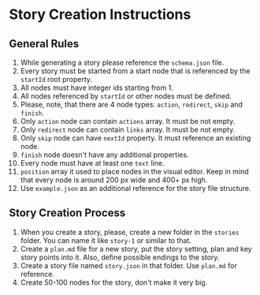 # Story Creation Instructions

## General Rules

1. While generating a story please reference the `schema.json` file.
2. Every story must be started from a start node that is referenced by the `startId` root property.
3. All nodes must have integer ids starting from 1.
4. All nodes referenced by `startId` or other nodes must be defined.
5. Please, note, that there are 4 node types: `action`, `redirect`, `skip` and `finish`.
6. Only `action` node can contain `actions` array. It must be not empty.
7. Only `redirect` node can contain `links` array. It must be not empty.
8. Only `skip` node can have `nextId` property. It must reference an existing node.
9. `finish` node doesn't have any additional properties.
10. Every node must have at least one `text` line.
11. `position` array it used to place nodes in the visual editor. Keep in mind that every node is around 200 px wide and 400+ px high.
12. Use `example.json` as an additional reference for the story file structure.

## Story Creation Process

1. When you create a story, please, create a new folder in the `stories` folder. You can name it like `story-1` or similar to that.
2. Create a `plan.md` file for a new story, put the story setting, plan and key story points into it. Also, define possible endings to the story.
3. Create a story file named `story.json` in that folder. Use `plan.md` for reference.
4. Create 50-100 nodes for the story, don't make it very big.
